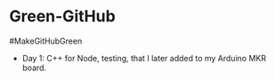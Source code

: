 # Green-GitHub
#MakeGitHubGreen

- Day 1: C++ for Node, testing, that I later added to my Arduino MKR board.
